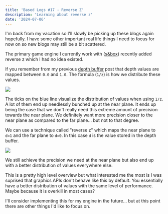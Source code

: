 ```yaml
---
title: 'Based Logs #17 - Reverse Z'
description: 'Learning about reverse z'
date: '2024-07-06'
---
```


I'm back from my vacation so I'll slowly be picking up these blogs again hopefully. I have some other important real life things I need to focus for now on so new blogs may still be a bit scattered.

The primary game engine I currently work with ([s&box](https://sbox.game/)) recently added reverse z which I had no idea existed.

If you remember from my previous [depth buffer](https://matek.dev/blog/basedlogs-6/) post that depth values are mapped between `0.0` and `1.0`. The formula (`1/z`) is how we distribute these values.

<Img src="reg.jpg" caption="https://developer.nvidia.com/content/depth-precision-visualized" href="https://developer.nvidia.com/content/depth-precision-visualized" />

The ticks on the blue line visualize the distribution of values when using `1/z`. A lot of them end up needlessly bunched up at the near plane. It ends up being the case that we don't really need this extreme amount of precision towards the near plane. We definitely want more precision closer to the near plane as compared to the far plane... but not to that degree.

We can use a technique called "reverse z" which maps the near plane to `d=1` and the far plane to `d=0`. In this case `d` is the value stored in the depth buffer.

<Img src="zreverse.jpg" caption="https://developer.nvidia.com/content/depth-precision-visualized" href="https://developer.nvidia.com/content/depth-precision-visualized" />

We still achieve the precision we need at the near plane but also end up with a better distribution of values everywhere else.

This is a pretty high level overview but what interested me the most is I was suprised that graphics APIs don't behave like this by default. You essentially have a better distribution of values with the same level of performance. Maybe because it is overkill in most cases?

I'll consider implementing this for my engine in the future... but at this point there are other things I'd like to focus on.

<YoutubeMusic src="-VxOwSNvXTA" />
